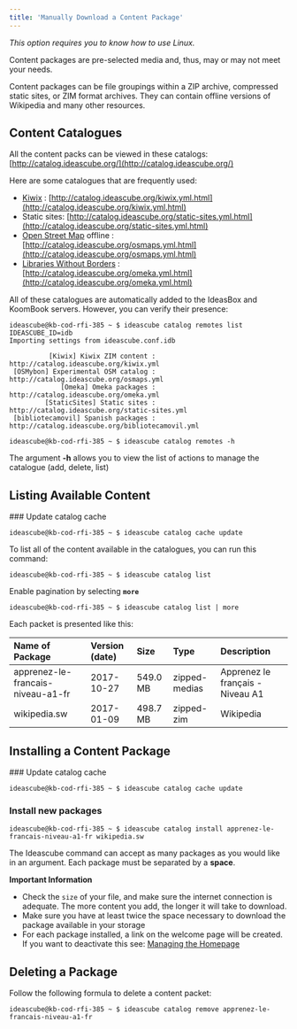 ```yaml
---
title: 'Manually Download a Content Package'
---
```


_This option requires you to know how to use Linux._

Content packages are pre-selected media and, thus, may or may not meet your needs.

Content packages can be file groupings within a ZIP archive, compressed static sites, or ZIM format archives.  They can contain offline versions of Wikipedia and many other resources.

## Content Catalogues

All the content packs can be viewed in these catalogs: [http://catalog.ideascube.org/](http://catalog.ideascube.org/)

Here are some catalogues that are frequently used: 

* [Kiwix](http://www.kiwix.org/fr/) : [http://catalog.ideascube.org/kiwix.yml.html](http://catalog.ideascube.org/kiwix.yml.html)
* Static sites: [http://catalog.ideascube.org/static-sites.yml.html](http://catalog.ideascube.org/static-sites.yml.html)
* [Open Street Map](http://openstreetmap.fr/) offline : [http://catalog.ideascube.org/osmaps.yml.html](http://catalog.ideascube.org/osmaps.yml.html)
* [Libraries Without Borders](https://www.librarieswithoutborders.org/) : [http://catalog.ideascube.org/omeka.yml.html](http://catalog.ideascube.org/omeka.yml.html)

All of these catalogues are automatically added to the IdeasBox and KoomBook servers.  However, you can verify their presence: 

```
ideascube@kb-cod-rfi-385 ~ $ ideascube catalog remotes list
IDEASCUBE_ID=idb
Importing settings from ideascube.conf.idb

          [Kiwix] Kiwix ZIM content : http://catalog.ideascube.org/kiwix.yml
 [OSMybon] Experimental OSM catalog : http://catalog.ideascube.org/osmaps.yml
             [Omeka] Omeka packages : http://catalog.ideascube.org/omeka.yml
         [StaticSites] Static sites : http://catalog.ideascube.org/static-sites.yml
 [bibliotecamovil] Spanish packages : http://catalog.ideascube.org/bibliotecamovil.yml
```

```
ideascube@kb-cod-rfi-385 ~ $ ideascube catalog remotes -h
```
The argument **-h** allows you to view the list of actions to manage the catalogue (add, delete, list)

## Listing Available Content
### Update catalog cache 
```
ideascube@kb-cod-rfi-385 ~ $ ideascube catalog cache update
```

To list all of the content available in the catalogues, you can run this command: 

```
ideascube@kb-cod-rfi-385 ~ $ ideascube catalog list
```

Enable pagination by selecting **`more`**

```
ideascube@kb-cod-rfi-385 ~ $ ideascube catalog list | more
```

Each packet is presented like this:

| Name of Package | Version \(date\) | Size | Type | Description |
| :--- | :--- | :--- | :--- | :--- |
| apprenez-le-francais-niveau-a1-fr | 2017-10-27 | 549.0 MB | zipped-medias | Apprenez le français - Niveau A1 |
| wikipedia.sw | 2017-01-09 | 498.7 MB | zipped-zim | Wikipedia |

## Installing a Content Package

### Update catalog cache 
```
ideascube@kb-cod-rfi-385 ~ $ ideascube catalog cache update
```

### Install new packages

```
ideascube@kb-cod-rfi-385 ~ $ ideascube catalog install apprenez-le-francais-niveau-a1-fr wikipedia.sw
```

The Ideascube command can accept as many packages as you would like in an argument.  Each package must be separated by a **space**.

**Important Information**

* Check the `size` of your file, and make sure the internet connection is adequate.  The more content you add, the longer it will take to download.
* Make sure you have at least twice the space necessary to download the package available in your storage
* For each package installed, a link on the welcome page will be created.  If you want to deactivate this see: [Managing the Homepage](/gestion_de_la_page_daccueil.md)

## Deleting a Package

Follow the following formula to delete a content packet:

```
ideascube@kb-cod-rfi-385 ~ $ ideascube catalog remove apprenez-le-francais-niveau-a1-fr
```



